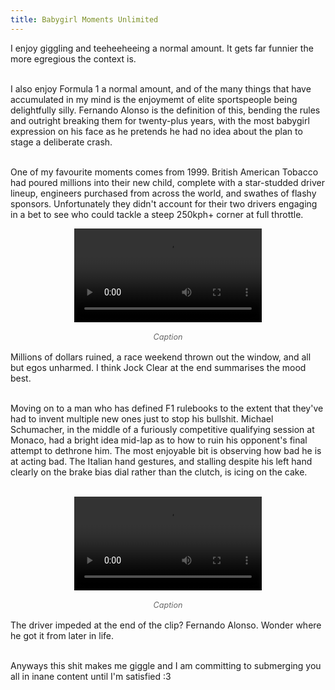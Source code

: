 ```yaml
---
title: Babygirl Moments Unlimited
---
```


<div>
<p>
I enjoy giggling and teeheeheeing a normal amount. It gets far funnier the more egregious the context is.<br><br>

I also enjoy Formula 1 a normal amount, and of the many things that have accumulated in my mind is the enjoymemt of elite sportspeople being delightfully silly. Fernando Alonso is the definition of this, bending the rules and outright breaking them for twenty-plus years, with the most babygirl expression on his face as he pretends he had no idea about the plan to stage a deliberate crash.<br><br> 

One of my favourite moments comes from 1999. British American Tobacco had poured millions into their new child, complete with a star-studded driver lineup, engineers purchased from across the world, and swathes of flashy sponsors. Unfortunately they didn't account for their two drivers engaging in a bet to see who could tackle a steep 250kph+ corner at full throttle.

<p>
    <video controls style="max-width: 100%; height: auto; display: block; margin: 0 auto;">
    <source src="{{ site.baseurl }}/assets/videos/blog/teehee-1.mp4" type="video/mp4">
    <figure style="margin: 1rem auto; text-align: center;">
    <figcaption style="font-size: 0.9em; color: #666; margin-top: 0.5rem; font-style: italic;">Caption</figcaption>
    </figure>
    </video>
<p>

Millions of dollars ruined, a race weekend thrown out the window, and all but egos unharmed. I think Jock Clear at the end summarises the mood best.<br><br>

Moving on to a man who has defined F1 rulebooks to the extent that they've had to invent multiple new ones just to stop his bullshit. Michael Schumacher, in the middle of a furiously competitive qualifying session at Monaco, had a bright idea mid-lap as to how to ruin his opponent's final attempt to dethrone him. The most enjoyable bit is observing how bad he is at acting bad. The Italian hand gestures, and stalling despite his left hand clearly on the brake bias dial rather than the clutch, is icing on the cake.<br><br>

<p>
    <video controls style="max-width: 100%; height: auto; display: block; margin: 0 auto;">
    <source src="{{ site.baseurl }}/assets/videos/blog/teehee-2.mp4" type="video/mp4">
    <figure style="margin: 1rem auto; text-align: center;">
    <figcaption style="font-size: 0.9em; color: #666; margin-top: 0.5rem; font-style: italic;">Caption</figcaption>
    </figure>
    </video>
<p>

The driver impeded at the end of the clip? Fernando Alonso. Wonder where he got it from later in life.<br><br>

Anyways this shit makes me giggle and I am committing to submerging you all in inane content until I'm satisfied :3

</p>
<script defer src="https://comments.oakreef.ie/comentario.js"></script>
<comentario-comments></comentario-comments>